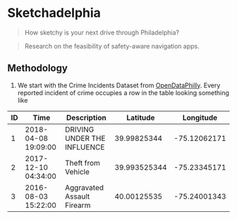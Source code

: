 # Sketchadelphia
> How sketchy is your next drive through Philadelphia?

> Research on the feasibility of safety-aware navigation apps.
## Methodology
1. We start with the Crime Incidents Dataset from [OpenDataPhilly](https://www.opendataphilly.org/dataset/crime-incidents). Every reported incident of crime occupies a row in the table looking something like

 | ID | Time | Description | Latitude | Longitude |
 | --- | --- | --- | --- | --- |
 | 1 | 2018-04-08 19:09:00 | DRIVING UNDER THE INFLUENCE | 39.99825344 | -75.12062171 |
 | 2 | 2017-12-10 04:34:00 | Theft from Vehicle | 39.993525344 | -75.23345171 |
 | 3 | 2016-08-03 15:22:00 | Aggravated Assault Firearm | 40.00125535 | -75.24001343 |


